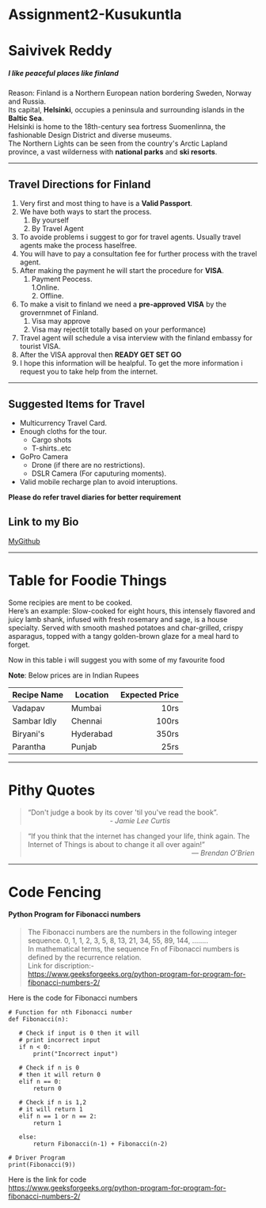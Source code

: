 # Assignment2-Kusukuntla
# Saivivek Reddy
##### I like peaceful places like finland

Reason: Finland is a Northern European nation bordering Sweden, Norway and Russia.<br> Its capital, **Helsinki**, occupies a peninsula and surrounding islands in the **Baltic Sea**. <br> Helsinki is home to the 18th-century sea fortress Suomenlinna, the fashionable Design District and diverse museums. <br> The Northern Lights can be seen from the country's Arctic Lapland province, a vast wilderness with **national parks** and **ski resorts**.

---
## Travel Directions for Finland 

1. Very first and most thing to have is a **Valid Passport**.
2. We have both ways to start the process.
     1. By yourself
     2. By Travel Agent
3. To avoide problems i suggest to gor for travel agents. Usually travel agents make the process haselfree. 
4. You will have to pay a consultation fee for further process with the travel agent.
5. After making the payment he will start the procedure for **VISA**.
    1. Payment Peocess.<br>
            1.Online.<br>
            2. Offline.
6. To make a visit to finland we need a **pre-approved** **VISA** by the grovernmnet of Finland.
    1. Visa may approve
    2. Visa may reject(it totally based on your performance)
7. Travel agent will schedule a visa interview with the finland embassy for tourist VISA.
8. After the VISA approval then **READY GET SET GO**
9. I hope this information will be healpful. To get the more information i request you to take help 
from the internet.

---

## Suggested Items for Travel

* Multicurrency Travel Card.
* Enough cloths for the tour.
    * Cargo shots
    * T-shirts..etc
* GoPro Camera 
    * Drone (if there are no restrictions).
    * DSLR Camera (For caputuring moments).
* Valid mobile recharge plan to avoid interuptions.

**Please do refer travel diaries for better requirement**

## Link to my Bio

[MyGithub](https://github.com/vivekreddy764/Assignment2-Kusukuntla/blob/main/AboutMe.md)

---

# Table for Foodie Things

Some recipies are ment to be cooked.<br> Here’s an example:
Slow-cooked for eight hours, this intensely flavored and juicy lamb shank, infused with fresh rosemary and sage, is a house specialty. Served with smooth mashed potatoes and char-grilled, crispy asparagus, topped with a tangy golden-brown glaze for a meal hard to forget.

Now in this table i will suggest you with some of my favourite food

**Note**: Below prices are in Indian Rupees

| Recipe Name | Location | Expected Price |
| ---| ---| ---: |
| Vadapav | Mumbai | 10rs |
| Sambar Idly | Chennai | 100rs |
| Biryani's | Hyderabad | 350rs |
| Parantha | Punjab | 25rs |

---

# Pithy Quotes

> “Don't judge a book by its cover 'til you've read the book”. <br>
&nbsp; &nbsp; &nbsp; &nbsp; &nbsp; &nbsp; &nbsp; &nbsp; &nbsp; &nbsp; &nbsp; &nbsp; &nbsp; &nbsp; &nbsp; &nbsp; &nbsp; &nbsp; &nbsp; &nbsp; &nbsp;   - *Jamie Lee Curtis*

> “If you think that the internet has changed your life, think again. The Internet of Things is about to change it all over again!”<br>
&nbsp; &nbsp; &nbsp; &nbsp; &nbsp; &nbsp; &nbsp; &nbsp; &nbsp; &nbsp; &nbsp; &nbsp; &nbsp; &nbsp; &nbsp; &nbsp; &nbsp; &nbsp; &nbsp; &nbsp; &nbsp; &nbsp; &nbsp; &nbsp; &nbsp; &nbsp; &nbsp; &nbsp; &nbsp; &nbsp; &nbsp; &nbsp; &nbsp; &nbsp; &nbsp; &nbsp; &nbsp; &nbsp; &nbsp; &nbsp; &nbsp; &nbsp;    — *Brendan O’Brien*

---

#  Code Fencing

#### Python Program for Fibonacci numbers

> The Fibonacci numbers are the numbers in the following integer sequence.
0, 1, 1, 2, 3, 5, 8, 13, 21, 34, 55, 89, 144, ……..<br>
In mathematical terms, the sequence Fn of Fibonacci numbers is defined by the recurrence relation.<br>
 Link for discription:- <br> <https://www.geeksforgeeks.org/python-program-for-program-for-fibonacci-numbers-2/>

 Here is the code for Fibonacci numbers

 ```
 # Function for nth Fibonacci number
def Fibonacci(n):
   
    # Check if input is 0 then it will
    # print incorrect input
    if n < 0:
        print("Incorrect input")
 
    # Check if n is 0
    # then it will return 0
    elif n == 0:
        return 0
 
    # Check if n is 1,2
    # it will return 1
    elif n == 1 or n == 2:
        return 1

    else:
        return Fibonacci(n-1) + Fibonacci(n-2)
 
# Driver Program
print(Fibonacci(9))
```
Here is the link for code <br> <https://www.geeksforgeeks.org/python-program-for-program-for-fibonacci-numbers-2/>


